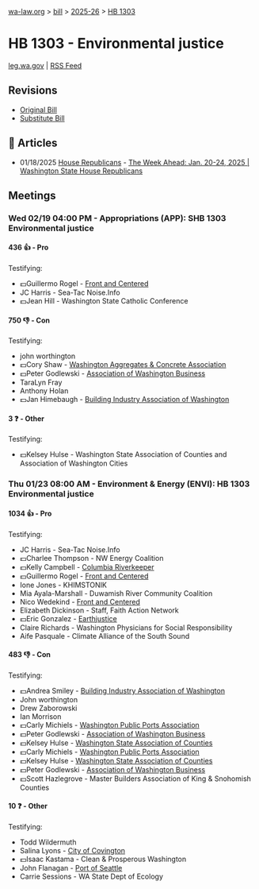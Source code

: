 [wa-law.org](/) > [bill](/bill/) > [2025-26](/bill/2025-26/) > [HB 1303](/bill/2025-26/hb/1303/)

# HB 1303 - Environmental justice
[leg.wa.gov](https://app.leg.wa.gov/billsummary?BillNumber=1303&Year=2025&Initiative=false) | [RSS Feed](./rss.xml)

## Revisions
* [Original Bill](1/)
* [Substitute Bill](S/)

## 📰 Articles
* 01/18/2025 [House Republicans](/org/house_republicans/) - [The Week Ahead: Jan. 20-24, 2025 | Washington State House Republicans](https://houserepublicans.wa.gov/week/the-week-ahead-jan-20-24-2025/#:~:text=HB%201303)

## Meetings
### Wed 02/19 04:00 PM - Appropriations (APP): SHB 1303 Environmental justice
#### 436 👍 - Pro
Testifying:
* 💵Guillermo Rogel - [Front and Centered](/org/front_and_centered/)
* JC Harris - Sea-Tac Noise.Info
* 💵Jean Hill - Washington State Catholic Conference

#### 750 👎 - Con
Testifying:
* john worthington
* 💵Cory Shaw - [Washington Aggregates & Concrete Association](/org/washington_aggregates_&_concrete_association/)
* 💵Peter Godlewski - [Association of Washington Business](/org/association_of_washington_business/)
* TaraLyn Fray
* Anthony Holan
* 💵Jan Himebaugh - [Building Industry Association of Washington](/org/building_industry_association_of_washington/)

#### 3 ❓ - Other
Testifying:
* 💵Kelsey Hulse - Washington State Association of Counties and Association of Washington Cities

### Thu 01/23 08:00 AM - Environment & Energy (ENVI): HB 1303 Environmental justice
#### 1034 👍 - Pro
Testifying:
* JC Harris - Sea-Tac Noise.Info
* 💵Charlee Thompson - NW Energy Coalition
* 💵Kelly Campbell - [Columbia Riverkeeper](/org/columbia_riverkeeper/)
* 💵Guillermo Rogel - [Front and Centered](/org/front_and_centered/)
* Ione Jones - KHIMSTONIK
* Mia Ayala-Marshall - Duwamish River Community Coalition
* Nico Wedekind - [Front and Centered](/org/front_and_centered/)
* Elizabeth Dickinson - Staff, Faith Action Network
* 💵Eric Gonzalez - [Earthjustice](/org/earthjustice/)
* Claire Richards - Washington Physicians for Social Responsibility
* Aife Pasquale - Climate Alliance of the South Sound

#### 483 👎 - Con
Testifying:
* 💵Andrea Smiley - [Building Industry Association of Washington](/org/building_industry_association_of_washington/)
* John worthington
* Drew Zaborowski
* Ian Morrison
* 💵Carly Michiels - [Washington Public Ports Association](/org/washington_public_ports_association/)
* 💵Peter Godlewski - [Association of Washington Business](/org/association_of_washington_business/)
* 💵Kelsey Hulse - [Washington State Association of Counties](/org/washington_state_association_of_counties/)
* 💵Carly Michiels - [Washington Public Ports Association](/org/washington_public_ports_association/)
* 💵Kelsey Hulse - [Washington State Association of Counties](/org/washington_state_association_of_counties/)
* 💵Peter Godlewski - [Association of Washington Business](/org/association_of_washington_business/)
* 💵Scott Hazlegrove - Master Builders Association of King & Snohomish Counties

#### 10 ❓ - Other
Testifying:
* Todd Wildermuth
* Salina Lyons - [City of Covington](/org/city_of_covington/)
* 💵Isaac Kastama - Clean & Prosperous Washington
* John Flanagan - [Port of Seattle](/org/port_of_seattle/)
* Carrie Sessions - WA State Dept of Ecology
